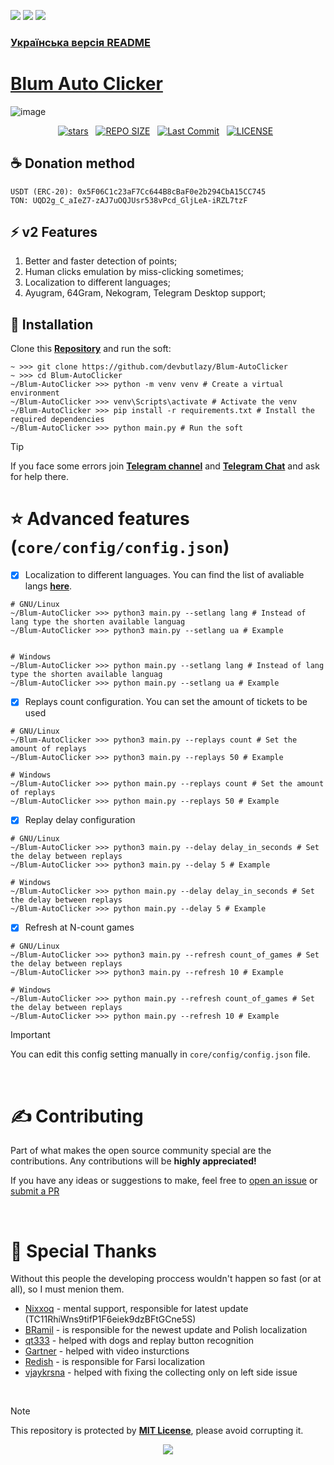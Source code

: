 [<img src="https://img.shields.io/badge/python-3.11-blue">](https://www.python.org/downloads/) [<img src="https://img.shields.io/badge/python-3.12-blue">](https://www.python.org/downloads/) [<img src="https://img.shields.io/badge/python-3.13+-blue">](https://www.python.org/downloads/)

### [Українська версія README](/README-UKR.md)

# [Blum Auto Clicker](https://t.me/blum/app?startapp=ref_hX75eRFPqv)

![image](https://github.com/user-attachments/assets/d9496bed-c1a0-4a1b-9673-1e64d0441621)

<div align="center">
<p>
<a href="https://github.com/devbutlazy/Blum-AutoClicker/stargazers"><img src="https://img.shields.io/github/stars/devbutlazy/Blum-AutoClicker?style=for-the-badge&logo=starship&color=C9CBFF&logoColor=C9CBFF&labelColor=302D41" alt="stars"><a>&nbsp;&nbsp;
<a href="https://github.com/devbutlazy/Blum-AutoClicker/"><img src="https://img.shields.io/github/repo-size/devbutlazy/Blum-AutoClicker?style=for-the-badge&logo=hyprland&logoColor=f9e2af&label=Size&labelColor=302D41&color=f9e2af" alt="REPO SIZE"></a>&nbsp;&nbsp;
<a href="https://github.com/devbutlazy/Blum-AutoClicker/commits/main/"><img src="https://img.shields.io/github/last-commit/devbutlazy/Blum-AutoClicker?style=for-the-badge&logo=github&logoColor=eba0ac&label=Last%20Commit&labelColor=302D41&color=eba0ac" alt="Last Commit"></a>&nbsp;&nbsp;
<a href="https://github.com/devbutlazy/Blum-AutoClicker/LICENSE"><img src="https://img.shields.io/github/license/devbutlazy/Blum-AutoClicker?style=for-the-badge&logo=&color=CBA6F7&logoColor=CBA6F7&labelColor=302D41" alt="LICENSE"></a>&nbsp;&nbsp;
</p>
</div>

## ☕ Donation method
    USDT (ERC-20): 0x5F06C1c23aF7Cc644B8cBaF0e2b294CbA15CC745
    TON: UQD2g_C_aIeZ7-zAJ7uOQJUsr538vPcd_GljLeA-iRZL7tzF

## ⚡ v2 Features
1. Better and faster detection of points;
2. Human clicks emulation by miss-clicking sometimes;
3. Localization to different languages;
4. Ayugram, 64Gram, Nekogram, Telegram Desktop support;


## 📕 Installation
  
Clone this [**Repository**](https://github.com/devbutlazy/Blum-AutoClicker) and run the soft:
```shell
~ >>> git clone https://github.com/devbutlazy/Blum-AutoClicker  
~ >>> cd Blum-AutoClicker
~/Blum-AutoClicker >>> python -m venv venv # Create a virtual environment
~/Blum-AutoClicker >>> venv\Scripts\activate # Activate the venv
~/Blum-AutoClicker >>> pip install -r requirements.txt # Install the required dependencies
~/Blum-AutoClicker >>> python main.py # Run the soft
```

> [!TIP]
> If you face some errors join  **[Telegram channel](https://t.me/blogbutlazy)** and **[Telegram Chat](https://t.me/chatbutlazy)** and ask for help there.


# ⭐ Advanced features (`core/config/config.json`)

- [x] Localization to different languages. You can find the list of avaliable langs **[here](https://github.com/devbutlazy/Blum-AutoClicker/tree/v2-dev/core/localization/langs)**.
```shell
# GNU/Linux
~/Blum-AutoClicker >>> python3 main.py --setlang lang # Instead of lang type the shorten available languag
~/Blum-AutoClicker >>> python3 main.py --setlang ua # Example


# Windows
~/Blum-AutoClicker >>> python main.py --setlang lang # Instead of lang type the shorten available languag
~/Blum-AutoClicker >>> python main.py --setlang ua # Example
```

- [x] Replays count configuration. You can set the amount of tickets to be used
```shell
# GNU/Linux
~/Blum-AutoClicker >>> python3 main.py --replays count # Set the amount of replays
~/Blum-AutoClicker >>> python3 main.py --replays 50 # Example

# Windows
~/Blum-AutoClicker >>> python main.py --replays count # Set the amount of replays
~/Blum-AutoClicker >>> python main.py --replays 50 # Example
```

- [x] Replay delay configuration
```shell
# GNU/Linux
~/Blum-AutoClicker >>> python3 main.py --delay delay_in_seconds # Set the delay between replays
~/Blum-AutoClicker >>> python3 main.py --delay 5 # Example

# Windows
~/Blum-AutoClicker >>> python main.py --delay delay_in_seconds # Set the delay between replays
~/Blum-AutoClicker >>> python main.py --delay 5 # Example
```

- [x] Refresh at N-count games
```shell
# GNU/Linux
~/Blum-AutoClicker >>> python3 main.py --refresh count_of_games # Set the delay between replays
~/Blum-AutoClicker >>> python3 main.py --refresh 10 # Example

# Windows
~/Blum-AutoClicker >>> python main.py --refresh count_of_games # Set the delay between replays
~/Blum-AutoClicker >>> python main.py --refresh 10 # Example
```

> [!IMPORTANT]
> You can edit this config setting manually in `core/config/config.json` file.


<br>


# ✍️ Contributing
Part of what makes the open source community special are the contributions. Any contributions will be **highly appreciated!**

If you have any ideas or suggestions to make, feel free to [open an issue](https://github.com/devbutlazy/Blum-AutoClicker/issues) or [submit a PR](https://github.com/devbutlazy/Blum-AutoClicker/pulls)

<br>

# 🤝 Special Thanks
Without this people the developing proccess wouldn't happen so fast (or at all), so I must menion them.
- [Nixxoq](https://github.com/nixxoq) - mental support, responsible for latest update (TC11RhiWns9tifP1F6eiek9dzBFtGCne5S)
- [BRamil](https://github.com/BRamil0) - is responsible for the newest update and Polish localization 
- [qt333](https://github.com/qt333) - helped with dogs and replay button recognition
- [Gartner](https://t.me/waffenssgartner) - helped with video insturctions
- [Redish](https://github.com/xxmmcxx) - is responsible for Farsi localization
- [vjaykrsna](https://github.com/vjaykrsna) - helped with fixing the collecting only on left side issue

<br>


> [!NOTE]
> This repository is protected by **[MIT License](https://opensource.org/license/mit)**, please avoid corrupting it.


<p align="center">
	<img src="https://raw.githubusercontent.com/catppuccin/catppuccin/main/assets/footers/gray0_ctp_on_line.svg?sanitize=true" />
</p>
